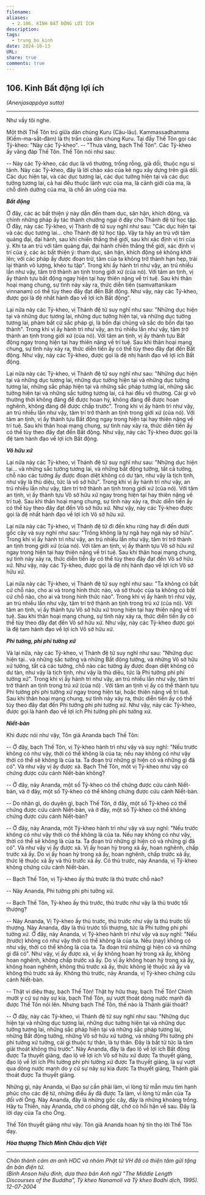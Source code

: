```yaml
---
filename: 
aliases:
  - 2.106. KINH BẤT ĐỘNG LỢI ÍCH
description: 
tags:
  - trung_bo_kinh
date: 2024-10-13
URL: 
share: true
comments: true
---
```

## 106. Kinh Bất động lợi ích  
_(Anenjasappàya sutta)_

---

Như vầy tôi nghe.

Một thời Thế Tôn trú giữa dân chúng Kuru (Câu-lâu). Kammassadhamma (Kiềm-ma-sắt-đàm) là thị trấn của dân chúng Kuru. Tại đấy Thế Tôn gọi các Tỷ-kheo: "Này các Tỷ-kheo". -- "Thưa vâng, bạch Thế Tôn". Các Tỷ-kheo ấy vâng đáp Thế Tôn. Thế Tôn nói như sau:

-- Này các Tỷ-kheo, các dục là vô thường, trống rỗng, giả dối, thuộc ngu si tánh. Này các Tỷ-kheo, đây là lời chào xáo của kẻ ngu xây dựng trên giả dối. Các dục hiện tại, và các dục tương lai, các dục tưởng hiện tại và các dục tưởng tương lai, cả hai đều thuộc lãnh vực của ma, là cảnh giới của ma, là chỗ dinh dưỡng của ma, là chỗ ăn uống của ma.

_**Bất động**_

Ở đây, các ác bất thiện ý này dẫn đến tham dục, sân hận, khích động, và chính những pháp ấy tác thành chướng ngại ở đây cho Thánh đệ tử học tập. Ở đây, này các Tỷ-kheo, vị Thánh đệ tử suy nghĩ như sau: "Các dục hiện tại và các dục tương lai... cho Thánh đệ tử học tập. Vậy ta hãy an trú với tâm quảng đại, đại hành, sau khi chiến thắng thế giới, sau khi xác định vị trí của ý. Khi ta an trú với tâm quảng đại, đại hành chiến thắng thế giới, xác định vị trí của ý, các ác bất thiện ý: tham dục, sân hận, khích động sẽ không khởi lên; với các pháp ấy được đoạn trừ, tâm của ta không trở thành hạn hẹp, trái lại thành vô lượng, khéo tu tập". Trong khi ấy hành trì như vậy, an trú nhiều lần như vậy, tâm trở thành an tịnh trong giới xứ (của nó). Với tâm an tịnh, vị ấy thành tựu bất động ngay hiện tại hay thiên nặng về trí tuệ. Sau khi thân hoại mạng chung, sự tình này xảy ra, thức diễn tiến (samvattanikam vinnanam) có thể tùy theo đây đạt đến Bất động. Như vậy, này các Tỷ-kheo, được gọi là đệ nhất hành đạo về lợi ích Bất động".

Lại nữa này các Tỷ-kheo, vị Thánh đệ tử suy nghĩ như sau: "Những dục hiện tại và những dục tương lai, những dục tưởng hiện tại, và những dục tưởng tương lai, phàm bất cứ sắc pháp gì, là bốn đại chủng và sắc do bốn đại tạo thành". Trong khi vị ấy hành trì như vậy, an trú nhiều lần như vậy, tâm trở thành an tịnh trong giới xứ (của nó). Với tâm an tịnh, vị ấy thành tựu Bất động ngay trong hiện tại hay thiên nặng về trí tuệ. Sau khi thân hoại mạng chung, sự tình này xảy ra, thức diễn tiến ấy có thể tùy theo đây đạt đến Bất động. Như vậy, này các Tỷ-kheo, được gọi là đệ nhị hành đạo về lợi ích Bất động.

Lại nữa này các Tỷ-kheo, vị Thánh đệ tử suy nghĩ như sau: "Những dục hiện tại và những dục tương lai, những dục tưởng hiện tại và những dục tưởng tương lai, những sắc pháp hiện tại và những sắc pháp tương lai, những sắc tưởng hiện tại và những sắc tưởng tương lai, cả hai đều vô thường. Cái gì vô thường thời không đáng để được hoan hỷ, không đáng để được hoan nghênh, không đáng để được chấp trước". Trong khi vị ấy hành trì như vậy, an trú nhiều lần như vậy, tâm trí trở thành an tịnh trong giới xứ (của nó). Với tâm an tịnh, vị ấy thành tựu Bất động ngay trong hiện tại hay thiên nặng về trí tuệ. Sau khi thân hoại mạng chung, sự tình này xảy ra, thức diễn tiến ấy có thể tùy theo đây đạt đến Bất động. Như vậy, này các Tỷ-kheo được gọi là đệ tam hành đạo về lợi ích Bất động.

_**Vô hữu xứ**_

Lại nữa này các Tỷ-kheo, vị Thánh đệ tử suy nghĩ như sau: "Những dục hiện tại... và những sắc tưởng tương lai, và những bất động tưởng, tất cả tưởng, chỗ nào các tưởng ấy được đoạn diệt không có dư tàn, như vậy là tịch tịnh, như vậy là thù diệu, tức là vô sở hữu". Trong khi vị ấy hành trì như vậy, an trú nhiều lần như vậy, tâm trí trở thành an tịnh trong giới xứ (của nó). Với tâm an tịnh, vị ấy thành tựu Vô sở hữu xứ ngay trong hiện tại hay thiên nặng về trí tuệ. Sau khi thân hoại mạng chung, sự tình này xảy ra, thức diễn tiến ấy có thể tùy theo đây đạt đến Vô sở hữu xứ. Như vậy, này các Tỷ-kheo được gọi là đệ nhất hành đạo về lợi ích Vô sở hữu xứ.

Lại nữa này các Tỷ-kheo, vị Thánh đệ tử đi đến khu rừng hay đi đến dưới gốc cây và suy nghĩ như sau: "Trống không là tự ngã hay ngã này sở hữu". Trong khi vị ấy hành trì như vậy, an trú nhiều lần như vậy, tâm trí trở thành an tịnh trong giới xứ (của nó). Với tâm an tịnh, vị ấy thành tựu Vô sở hữu xứ ngay trong hiện tại hay thiên nặng về trí tuệ. Sau khi thân hoại mạng chung, sự tình này xảy ra, thức diễn tiến ấy có thể tùy theo đây đạt đến Vô sở hữu xứ. Như vậy, này các Tỷ-kheo, được gọi là đệ nhị hành đạo về lợi ích Vô sở hữu xứ.

Lại nữa này các Tỷ-kheo, vị Thánh đệ tử suy nghĩ như sau: "Ta không có bất cứ chỗ nào, cho ai và trong hình thức nào, và sở thuộc của ta không có bất cứ chỗ nào, cho ai và trong hình thức nào". Trong khi vị ấy hành trì như vậy, an trú nhiều lần như vậy, tâm trí trở thành an tịnh trong trú xứ (của nó). Với tâm an tịnh, vị ấy thành tựu Vô sở hữu xứ trong hiện tại hay thiên nặng về trí tuệ. Sau khi thân hoại mạng chung, sự tình này xảy ra, thức diễn tiến ấy có thể tùy theo đây đạt đến Vô sở hữu xứ. Như vậy, này các Tỷ-kheo được gọi là đệ tam hành đạo về lợi ích Vô sở hữu xứ.

_**Phi tưởng, phi phi tưởng xứ**_

Và lại nữa, này các Tỷ-kheo, vị Thánh đệ tử suy nghĩ như sau: "Những dục hiện tại.. và những sắc tưởng và những Bất động tưởng, và những Vô sở hữu xứ tưởng, tất cả các tưởng, chỗ nào các tưởng ấy được đoạn diệt không có dư tàn, như vậy là tịch tịnh, như vậy là thù diệu, tức là Phi tưởng phi phi tưởng xứ". Trong khi vị ấy hành trì như vậy, an trú nhiều lần như vậy, tâm trí trở thành an tịnh trong trú xứ (của nó) . Với tâm an tịnh vị ấy có thể thành tựu Phi tưởng phi phi tưởng xứ ngay trong hiện tại, hoặc thiên nặng về trí tuệ. Sau khi thân hoại mạng chung, sự tình này xảy ra, thức diễn tiến ấy có thể tùy theo đây đạt đến Phi tưởng phi phi tưởng xứ. Như vậy, này các Tỷ-kheo, được gọi là hành đạo về lợi ích Phi tưởng phi phi tưởng xứ.

_**Niết-bàn**_

Khi được nói như vậy, Tôn giả Ananda bạch Thế Tôn:

-- Ở đây, bạch Thế Tôn, vị Tỷ-kheo hành trì như vậy và suy nghĩ: "Nếu trước không có như vậy, thời có thể không là của ta; nếu nay không có như vậy thời có thể sẽ không là của ta. Ta đoạn trừ những gì hiện có và những gì đã có". Và như vậy vị ấy được xả. Bạch Thế Tôn, môt vị Tỷ-kheo như vậy có chứng được cứu cánh Niết-bàn không?

-- Ở đây, này Ananda, một số Tỷ-kheo có thể chứng được cứu cánh Niết-bàn, và ở đây, một số Tỷ-kheo có thể không chứng được cứu cánh Niết-bàn.

-- Do nhân gì, do duyên gì, bạch Thế Tôn, ở đây, một số Tỷ-kheo có thể chứng được cứu cánh Niết-bàn, và ở đây, một số Tỷ-kheo có thể không chứng được cứu cánh Niết-bàn?

-- Ở đây, này Ananda, một Tỷ-kheo hành trì như vậy và suy nghĩ: "Nếu trước không có như vậy thời có thể không là của ta. Nếu nay không có như vậy, thời có thể sẽ không là của ta. Ta đoạn trừ những gì hiện có và những gì đã có". Và như vậy vị ấy được xả. Vị ấy hoan hỷ trong xả ấy, hoan nghênh, chấp trước xả ấy. Do vị ấy hoan hỷ trong xả ấy, hoan nghênh, chấp trước xả ấy, thức lệ thuộc xả ấy và thủ trước xả ấy. Có thủ trước, này Ananda, vị Tỷ-kheo không chứng cứu cánh Niết-bàn.

-- Bạch Thế Tôn, vị Tỷ-kheo ấy thủ trước là thủ trước chỗ nào?

-- Này Ananda, Phi tưởng phi phi tưởng xứ.

-- Bạch Thế Tôn, Tỷ-kheo ấy thủ trước, thủ trước như vậy là thủ trước tối thượng?

-- Này Ananda, Vị Tỷ-kheo ấy thủ trước, thủ trước như vậy là thủ trước tối thượng. Này Ananda, đây là thủ trước tối thượng, tức là Phi tưởng phi phi tưởng xứ. Ở đây, này Ananda, vị Tỷ-kheo hành trì như vậy và suy nghĩ: "Nếu (trước) không có như vậy thời có thể không là của ta. Nếu (nay) không có như vậy, thời có thể không là của ta. Ta đoạn trừ những gì hiện có và những gì đã có". Như vậy, vị ấy được xả, vị ấy không hoan hỷ trong xả ấy, không hoan nghênh, không chấp trước xả ấy. Do vị ấy không hoan hỷ trong xả ấy, không hoan nghênh, không thủ trước xả ấy, thức không lệ thuộc xả ấy và không thủ trước xả ấy. Không thủ trước, này Ananda, vị Tỷ-kheo chứng cứu cánh Niết-bàn.

-- Thật vi diệu thay, bạch Thế Tôn! Thật hy hữu thay, bạch Thế Tôn! Chính mười y cứ sự này sự kia, bạch Thế Tôn, sự vượt thoát dòng nước mạnh đã được Thế Tôn nói lên. Nhưng bạch Thế Tôn, thế nào là Thánh giải thoát?

-- Ở đây, này các Tỷ-kheo, vị Thánh đệ tử suy nghĩ như sau: "Những dục hiện tại và những dục tương lai, những dục tưởng hiện tại và những dục tưởng tương lai, những sắc pháp hiện tại và những sắc pháp tương lai, những Bất động tưởng, những Vô sở hữu xứ tưởng, và những Phi tưởng phi phi tưởng xứ tưởng, cái gì thuộc tự thân, là tự thân. Ðây là bất tử tức là tâm giải thoát không thủ trước". Này Ananda, đây là đạo lộ về lợi ích Bất động được Ta thuyết giảng, đạo lộ về lợi ích Vô sở hữu xứ được Ta thuyết giảng, đạo lộ về lợi ích Phi tưởng phi phi tưởng xứ được Ta thuyết giảng, là sự vượt qua dòng nước mạnh do y cứ sự này sự kia được Ta thuyết giảng, Thánh giải thoát được Ta thuyết giảng.

Những gì, này Ananda, vị Ðạo sư cần phải làm, vì lòng từ mẫn mưu tìm hạnh phúc cho các đệ tử, những điều ấy đã được Ta làm, vì lòng từ mẫn của Ta đối với Ông. Này Ananda, đây là những gốc cây, đây là những khoảng trống. Hãy tu Thiền, này Ananda, chớ có phóng dật, chớ có hối hận về sau. Ðây là lời dạy của Ta cho Ông.

Thế Tôn thuyết giảng như vậy. Tôn giả Ananda hoan hỷ tín thọ lời Thế Tôn dạy.

**_Hòa thượng Thích Minh Châu dịch Việt_**

---

_Chân thành cám ơn anh HDC và nhóm Phật tử VH đã có thiện tâm gửi tặng ấn bản điện tử.  
(Bình Anson hiệu đính, dựa theo bản Anh ngữ "The Middle Length Discourses of the Buddha", Tỳ kheo Nanamoli và Tỳ kheo Bodhi dịch, 1995).  
12-07-2004_